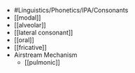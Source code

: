- #Linguistics/Phonetics/IPA/Consonants
- [[modal]]
- [[alveolar]]
- [[lateral consonant]]
- [[oral]]
- [[fricative]]
- Airstream Mechanism
	- [[pulmonic]]